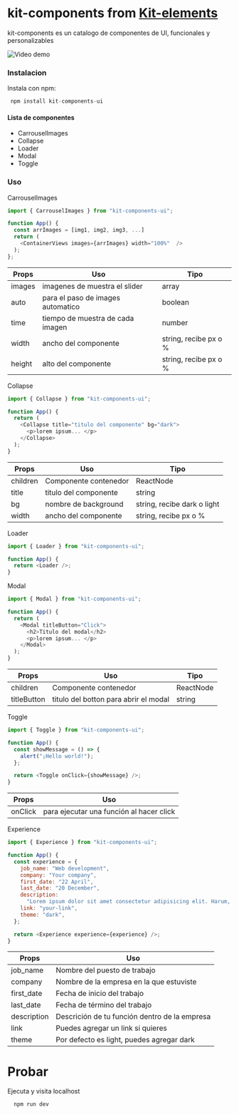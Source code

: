# kit-components from [Kit-elements]
kit-components es un catalogo de componentes de UI, funcionales y personalizables

![Video demo](https://res.cloudinary.com/dijk5nuuk/image/upload/v1739903128/kit-components-video.gif)

### Instalacion

Instala con npm:

```js
 npm install kit-components-ui
```

#### Lista de componentes

- CarrouselImages
- Collapse
- Loader
- Modal
- Toggle

### Uso

CarrouselImages

```js
import { CarrouselImages } from "kit-components-ui";

function App() {
  const arrImages = [img1, img2, img3, ...]
  return (
    <ContainerViews images={arrImages} width="100%"  />
  );
};
```

| Props  | Uso                               | Tipo                  |
| ------ | --------------------------------- | --------------------- |
| images | imagenes de muestra el slider     | array                 |
| auto   | para el paso de images automatico | boolean               |
| time   | tiempo de muestra de cada imagen  | number                |
| width  | ancho del componente              | string, recibe px o % |
| height | alto del componente               | string, recibe px o % |

Collapse

```js
import { Collapse } from "kit-components-ui";

function App() {
  return (
    <Collapse title="titulo del componente" bg="dark">
      <p>lorem ipsum... </p>
    </Collapse>
  );
}
```

| Props    | Uso                   | Tipo                        |
| -------- | --------------------- | --------------------------- |
| children | Componente contenedor | ReactNode                   |
| title    | titulo del componente | string                      |
| bg       | nombre de background  | string, recibe dark o light |
| width    | ancho del componente  | string, recibe px o %       |

Loader

```js
import { Loader } from "kit-components-ui";

function App() {
  return <Loader />;
}
```

Modal

```js
import { Modal } from "kit-components-ui";

function App() {
  return (
    <Modal titleButton="Click">
      <h2>Titulo del modal</h2>
      <p>lorem ipsum... </p>
    </Modal>
  );
}
```

| Props       | Uso                                   | Tipo      |
| ----------- | ------------------------------------- | --------- |
| children    | Componente contenedor                 | ReactNode |
| titleButton | titulo del botton para abrir el modal | string    |

Toggle

```js
import { Toggle } from "kit-components-ui";

function App() {
  const showMessage = () => {
    alert("¡Hello world!");
  };

  return <Toggle onClick={showMessage} />;
}
```

| Props   | Uso                                      |
| ------- | ---------------------------------------- |
| onClick | para ejecutar una función al hacer click |

Experience

```js
import { Experience } from "kit-components-ui";

function App() {
  const experience = {
    job_name: "Web development",
    company: "Your company",
    first_date: "22 April",
    last_date: "20 December",
    description:
      "Lorem ipsum dolor sit amet consectetur adipisicing elit. Harum, magni numquam delectus, autem fugiat ipsa nesciunt optio provident distinctio, dicta enim fugit ducimus? Nobis placeat quia quos labore amet? Animi!",
    link: "your-link",
    theme: "dark",
  };

  return <Experience experience={experience} />;
}
```

| Props       | Uso                                           |
| ----------- | --------------------------------------------- |
| job_name    | Nombre del puesto de trabajo                  |
| company     | Nombre de la empresa en la que estuviste      |
| first_date  | Fecha de inicio del trabajo                   |
| last_date   | Fecha de término del trabajo                  |
| description | Descrición de tu función dentro de la empresa |
| link        | Puedes agregar un link si quieres             |
| theme       | Por defecto es light, puedes agregar dark     |

# Probar

Ejecuta y visita localhost

```js
  npm run dev
```

[Kit-elements]: https://github.com/dariomvg/kit-elements
